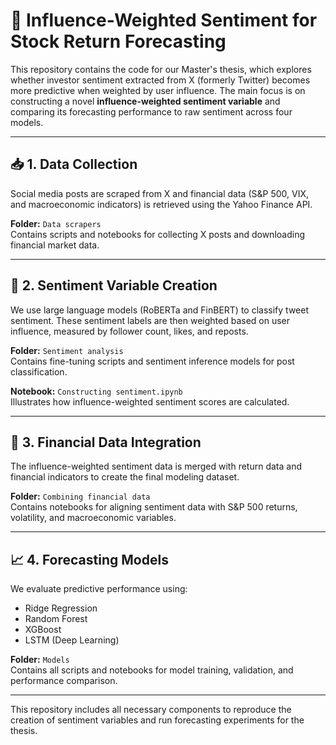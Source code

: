 # 🧠 Influence-Weighted Sentiment for Stock Return Forecasting

This repository contains the code for our Master's thesis, which explores whether investor sentiment extracted from X (formerly Twitter) becomes more predictive when weighted by user influence. The main focus is on constructing a novel **influence-weighted sentiment variable** and comparing its forecasting performance to raw sentiment across four models.

---

## 📥 1. Data Collection

Social media posts are scraped from X and financial data (S&P 500, VIX, and macroeconomic indicators) is retrieved using the Yahoo Finance API.

**Folder:** `Data scrapers`  
Contains scripts and notebooks for collecting X posts and downloading financial market data.

---

## 💬 2. Sentiment Variable Creation

We use large language models (RoBERTa and FinBERT) to classify tweet sentiment. These sentiment labels are then weighted based on user influence, measured by follower count, likes, and reposts.

**Folder:** `Sentiment analysis`  
Contains fine-tuning scripts and sentiment inference models for post classification.

**Notebook:** `Constructing sentiment.ipynb`  
Illustrates how influence-weighted sentiment scores are calculated.

---

## 💼 3. Financial Data Integration

The influence-weighted sentiment data is merged with return data and financial indicators to create the final modeling dataset.

**Folder:** `Combining financial data`  
Contains notebooks for aligning sentiment data with S&P 500 returns, volatility, and macroeconomic variables.

---

## 📈 4. Forecasting Models

We evaluate predictive performance using:

- Ridge Regression  
- Random Forest  
- XGBoost  
- LSTM (Deep Learning)

**Folder:** `Models`  
Contains all scripts and notebooks for model training, validation, and performance comparison.

---

This repository includes all necessary components to reproduce the creation of sentiment variables and run forecasting experiments for the thesis.

